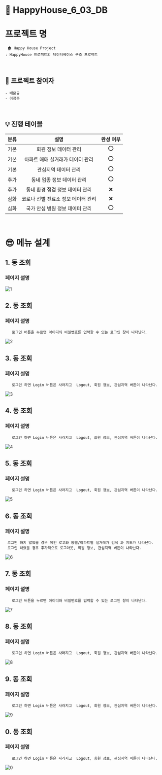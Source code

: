 # 🎯 HappyHouse_6_03_DB

# 프로젝트 명
     🏠 Happy House Project 
    : HappyHouse 프로젝트의 데이터베이스 구축 프로젝트

<br>

## 🧑 프로젝트 참여자
    - 배문규
    - 이정훈

<br>

## 💡 진행 테이블
|분류|설명|완성 여부|
|:-:|:-:|:-:|
|기본|회원 정보 데이터 관리|⭕️|
|기본|아파트 매매 실거래가 데이터 관리|⭕️|
|기본|관심지역 데이터 관리|⭕️|
|추가|동네 업종 정보 데이터 관리|⭕️|
|추가|동네 환경 점검 정보 데이터 관리|❌|
|심화|코로나 선별 진료소 정보 데이터 관리|❌|
|심화|국가 안심 병원 정보 데이터 관리|⭕️|
<br>

# 😎 메뉴 설계
## 1. 동 조회
### 페이지 설명
![1](https://lab.ssafy.com/anvo930524/happyhouse_6_03_db/-/raw/master/img/0.png)

## 2. 동 조회
### 페이지 설명
       로그인 버튼을 누르면 아이디와 비밀번호를 입력할 수 있는 로그인 창이 나타난다.
![2](https://lab.ssafy.com/anvo930524/happyhouse_6_03_db/-/raw/master/img/0.png)

## 3. 동 조회
### 페이지 설명
       로그인 하면 Login 버튼은 사라지고  Logout, 회원 정보, 관심지역 버튼이 나타난다.
![3](https://lab.ssafy.com/anvo930524/happyhouse_6_03_db/-/raw/master/img/0.png)

## 4. 동 조회
### 페이지 설명
       로그인 하면 Login 버튼은 사라지고  Logout, 회원 정보, 관심지역 버튼이 나타난다.
![4](https://lab.ssafy.com/anvo930524/happyhouse_6_03_db/-/raw/master/img/0.png)

## 5. 동 조회
### 페이지 설명
       로그인 하면 Login 버튼은 사라지고  Logout, 회원 정보, 관심지역 버튼이 나타난다.
![5](https://lab.ssafy.com/anvo930524/happyhouse_6_03_db/-/raw/master/img/0.png)

## 6. 동 조회
### 페이지 설명
     로그인 하지 않았을 경우 메인 로고와 동별/아파트별 실거래가 검색 과 지도가 나타난다.
     로그인 하였을 경우 추가적으로 로그아웃, 회원 정보, 관심지역 버튼이 나타난다.
![6](https://lab.ssafy.com/anvo930524/happyhouse_6_03_db/-/raw/master/img/0.png)

## 7. 동 조회
### 페이지 설명
       로그인 버튼을 누르면 아이디와 비밀번호를 입력할 수 있는 로그인 창이 나타난다.
![7](https://lab.ssafy.com/anvo930524/happyhouse_6_03_db/-/raw/master/img/0.png)

## 8. 동 조회
### 페이지 설명
       로그인 하면 Login 버튼은 사라지고  Logout, 회원 정보, 관심지역 버튼이 나타난다.
![8](https://lab.ssafy.com/anvo930524/happyhouse_6_03_db/-/raw/master/img/0.png)

## 9. 동 조회
### 페이지 설명
       로그인 하면 Login 버튼은 사라지고  Logout, 회원 정보, 관심지역 버튼이 나타난다.
![9](https://lab.ssafy.com/anvo930524/happyhouse_6_03_db/-/raw/master/img/0.png)

## 0. 동 조회
### 페이지 설명
       로그인 하면 Login 버튼은 사라지고  Logout, 회원 정보, 관심지역 버튼이 나타난다.
![0](https://lab.ssafy.com/anvo930524/happyhouse_6_03_db/-/raw/master/img/0.png)

